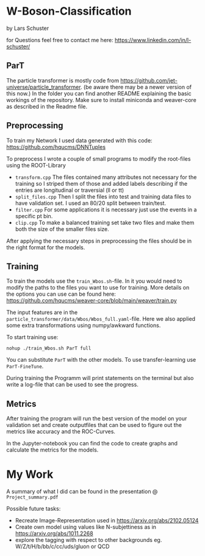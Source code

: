 # W-Boson-Classification

by Lars Schuster 

for Questions feel free to contact me here:
https://www.linkedin.com/in/l-schuster/

## ParT

The particle transformer is mostly code from https://github.com/jet-universe/particle_transformer. (be aware there may be a newer version of this now.)
In the folder you can find another README explaining the basic workings of the repository.
Make sure to install miniconda and weaver-core as described in the Readme file.


## Preprocessing 

To train my Network I used data generated with this code: https://github.com/hqucms/DNNTuples 

To preprocess I wrote a couple of small programs to modify the root-files using the ROOT-Library
- `transform.cpp`  The files contained many attributes not necessary for the training so I striped them of those and added labels describing if the entries are longitudinal or traversial (ll or tt)
- `split_files.cpp` Then I split the files into test and training data files to have validation set. I used an 80/20 split between train/test.
- `filter.cpp` For some applications it is necessary just use the events in a specific pt bin.
- `clip.cpp` To make a balanced training set take two files and make them both the size of the smaller files size.

After applying the necessary steps in preprocessing the files should be in the right format for the models.

## Training

To train the models use the `train_Wbos.sh`-file. In it you would need to modify the paths to the files you want to use for training. More details on the options you can use can be found here: https://github.com/hqucms/weaver-core/blob/main/weaver/train.py

The input features are in the `particle_transformer/data/Wbos/Wbos_full.yaml`-file. Here we also applied some extra transformations using numpy/awkward functions.

To start training use:

```nohup ./train_Wbos.sh ParT full```

You can substitute `ParT` with the other models.
To use transfer-learning use `ParT-FineTune`.

During training the Programm will print statements on the terminal but also write a log-file that can be used to see the progress. 

## Metrics

After training the program will run the best version of the model on your validation set and create outputfiles that can be used to figure out the metrics like accuracy and the ROC-Curves.

In the Jupyter-notebook you can find the code to create graphs and calculate the metrics for the models.



# My Work
A summary of what I did can be found in the presentation @ `Project_summary.pdf`

Possible future tasks:

- Recreate Image-Representation used in https://arxiv.org/abs/2102.05124
- Create own model using values like N-subjettiness as in https://arxiv.org/abs/1011.2268
- explore the tagging with respect to other backgrounds eg. W/Z/t/H/b/bb/c/cc/uds/gluon or QCD
